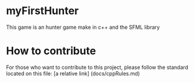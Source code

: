 # myFirstHunter

This game is an hunter game make in c++ and the SFML library

# How to contribute

For those who want to contribute to this project, please follow the standard located on this file:
[a relative link] (docs/cppRules.md)